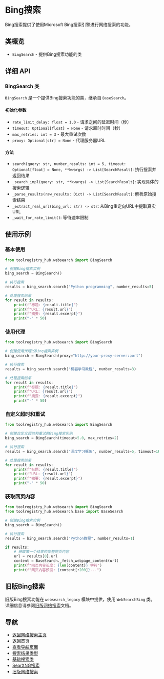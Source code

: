 # Bing搜索

Bing搜索提供了使用Microsoft Bing搜索引擎进行网络搜索的功能。

## 类概览

- `BingSearch` - 提供Bing搜索功能的类

## 详细 API

### BingSearch 类

`BingSearch` 是一个提供Bing搜索功能的类，继承自 `BaseSearch`。

#### 初始化参数

- `rate_limit_delay: float = 1.0` - 请求之间的延迟时间（秒）
- `timeout: Optional[float] = None` - 请求超时时间（秒）
- `max_retries: int = 3` - 最大重试次数
- `proxy: Optional[str] = None` - 代理服务器URL

#### 方法

- `search(query: str, number_results: int = 5, timeout: Optional[float] = None, **kwargs) -> List[SearchResult]`: 执行搜索并返回结果
- `_search_impl(query: str, **kwargs) -> List[SearchResult]`: 实现具体的搜索逻辑
- `_parse_results(raw_results: Dict) -> List[SearchResult]`: 解析原始搜索结果
- `_extract_real_url(bing_url: str) -> str`: 从Bing重定向URL中提取真实URL
- `_wait_for_rate_limit()`: 等待速率限制

## 使用示例

### 基本使用

```python
from toolregistry_hub.websearch import BingSearch

# 创建Bing搜索实例
bing_search = BingSearch()

# 执行搜索
results = bing_search.search("Python programming", number_results=5)

# 处理搜索结果
for result in results:
    print(f"标题: {result.title}")
    print(f"URL: {result.url}")
    print(f"摘要: {result.excerpt}")
    print("-" * 50)
```

### 使用代理

```python
from toolregistry_hub.websearch import BingSearch

# 创建使用代理的Bing搜索实例
bing_search = BingSearch(proxy="http://your-proxy-server:port")

# 执行搜索
results = bing_search.search("机器学习教程", number_results=3)

# 处理搜索结果
for result in results:
    print(f"标题: {result.title}")
    print(f"URL: {result.url}")
    print(f"摘要: {result.excerpt}")
    print("-" * 50)
```

### 自定义超时和重试

```python
from toolregistry_hub.websearch import BingSearch

# 创建自定义超时和重试的Bing搜索实例
bing_search = BingSearch(timeout=5.0, max_retries=2)

# 执行搜索
results = bing_search.search("深度学习框架", number_results=5, timeout=10.0)

# 处理搜索结果
for result in results:
    print(f"标题: {result.title}")
    print(f"URL: {result.url}")
    print(f"摘要: {result.excerpt}")
    print("-" * 50)
```

### 获取网页内容

```python
from toolregistry_hub.websearch import BingSearch
from toolregistry_hub.websearch.base import BaseSearch

# 创建Bing搜索实例
bing_search = BingSearch()

# 执行搜索
results = bing_search.search("Python教程", number_results=1)

if results:
    # 获取第一个结果的完整网页内容
    url = results[0].url
    content = BaseSearch._fetch_webpage_content(url)
    print(f"网页内容长度: {len(content)} 字符")
    print(f"网页内容预览: {content[:200]}...")
```

## 旧版Bing搜索

旧版Bing搜索功能在 `websearch_legacy` 模块中提供，使用 `WebSearchBing` 类。详细信息请参阅[旧版网络搜索](legacy.md)文档。

## 导航

- [返回网络搜索主页](index.md)
- [返回首页](../index.md)
- [查看导航页面](../navigation.md)
- [搜索结果类型](search_result.md)
- [基础搜索类](base_search.md)
- [SearXNG搜索](searxng.md)
- [旧版网络搜索](legacy.md)